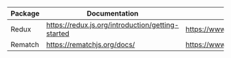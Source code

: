 | Package | Documentation | Package Manager |
| ------ | ------ | ------ |
| Redux | https://redux.js.org/introduction/getting-started | https://www.npmjs.com/package/redux |
| Rematch | https://rematchjs.org/docs/ | https://www.npmjs.com/package/@rematch/core |
